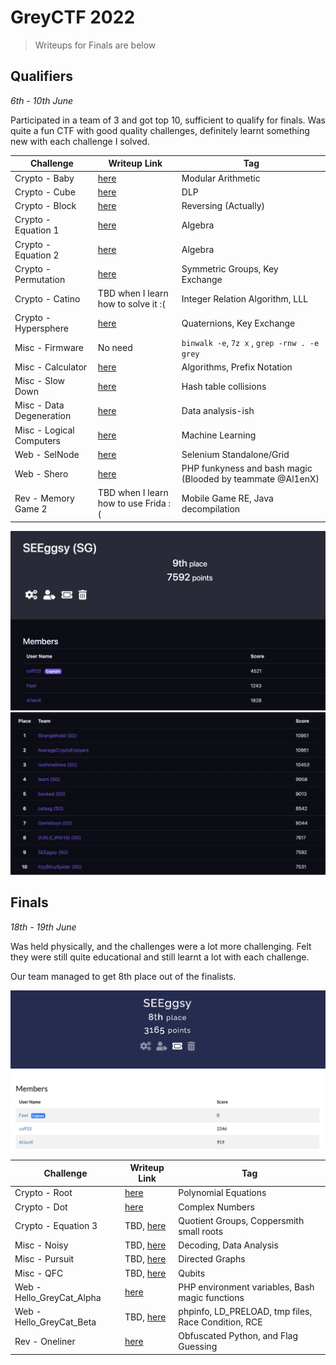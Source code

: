 # GreyCTF 2022

> Writeups for Finals are below

## Qualifiers

<em>6th - 10th June</em>

Participated in a team of 3 and got top 10, sufficient to qualify for finals. Was quite a fun CTF with good quality challenges, definitely learnt something new with each challenge I solved.

| Challenge                | Writeup Link                          | Tag                                                        |
| ------------------------ | ------------------------------------- | ---------------------------------------------------------- |
| Crypto - Baby            | [here](./Crypto/baby.md)              | Modular Arithmetic                                         |
| Crypto - Cube            | [here](./Crypto/cube.md)              | DLP                                                        |
| Crypto - Block           | [here](./Crypto/block.md)             | Reversing (Actually)                                       |
| Crypto - Equation 1      | [here](./Crypto/equation1.md)         | Algebra                                                    |
| Crypto - Equation 2      | [here](./Crypto/equation2.md)         | Algebra                                                    |
| Crypto - Permutation     | [here](./Crypto/permutation.md)       | Symmetric Groups, Key Exchange                             |
| Crypto - Catino          | TBD when I learn how to solve it :(   | Integer Relation Algorithm, LLL                            |
| Crypto - Hypersphere     | [here](./Crypto/hypersphere.md)       | Quaternions, Key Exchange                                  |
| Misc - Firmware          | No need                               | `binwalk -e`, `7z x` , `grep -rnw . -e grey`               |
| Misc - Calculator        | [here](./Misc/Calculator.md)          | Algorithms, Prefix Notation                                |
| Misc - Slow Down         | [here](./Misc/Slow%20Down.md)         | Hash table collisions                                      |
| Misc - Data Degeneration | [here](./Misc/Data%20Degeneration.md) | Data analysis-ish                                          |
| Misc - Logical Computers | [here](./Misc/Logical%20Computers)    | Machine Learning                                           |
| Web - SelNode            | [here](./Web/SelNode.md)              | Selenium Standalone/Grid                                   |
| Web - Shero              | [here](./Web/Shero.md)                | PHP funkyness and bash magic (Blooded by teammate @Al1enX) |
| Rev - Memory Game 2      | TBD when I learn how to use Frida :(  | Mobile Game RE, Java decompilation                         |

![score](./images/team.png)
![score](./images/score.png)

## Finals

<em>18th - 19th June</em>

Was held physically, and the challenges were a lot more challenging. Felt they were still quite educational and still learnt a lot with each challenge.

Our team managed to get 8th place out of the finalists.

![finals](./images/finals.png)

| Challenge                 | Writeup Link                             | Tag                                                 |
| ------------------------- | ---------------------------------------- | --------------------------------------------------- |
| Crypto - Root             | [here](./Crypto/root.md)                 | Polynomial Equations                                |
| Crypto - Dot              | [here](./Crypto/dot.md)                  | Complex Numbers                                     |
| Crypto - Equation 3       | TBD, [here](./Crypto/eqn3.md)            | Quotient Groups, Coppersmith small roots            |
| Misc - Noisy              | TBD, [here](./Misc/Noisy.md)             | Decoding, Data Analysis                             |
| Misc - Pursuit            | TBD, [here](./Misc/Pursuit.md)           | Directed Graphs                                     |
| Misc - QFC                | TBD, [here](./Misc/QFC.md)               | Qubits                                              |
| Web - Hello_GreyCat_Alpha | [here](./Web/hello_greycat_alpha.md)     | PHP environment variables, Bash magic functions     |
| Web - Hello_GreyCat_Beta  | TBD, [here](./Web/hello_greycat_beta.md) | phpinfo, LD_PRELOAD, tmp files, Race Condition, RCE |
| Rev - Oneliner            | [here](./Rev/Oneliner.ipynb)             | Obfuscated Python, and Flag Guessing                |
